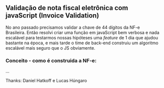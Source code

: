 ## Validação de nota fiscal eletrônica com javaScript (Invoice Validation)

No ano passado precisamos validar a chave de 44 dígitos da NF-e Brasileira. Então resolvi criar uma função em javaScript bem verbosa e nada escalável para testarmos nossas hipóteses uma _feature_ de 1 dia que ajudou bastante na época, e mais tarde o time de back-end construiu um algoritmo escalável mais seguro que o JS obviamente.

### Conceito - como é construida a NF-e:
… 

Thanks: Daniel Hatkoff e Lucas Húngaro
